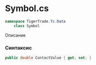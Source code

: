 
# Symbol.cs
```csharp
namespace TigerTrade.Tc.Data  
    class Symbol
```

Описание

### Синтаксис
```csharp
public double ContactValue { get; set; }
```
